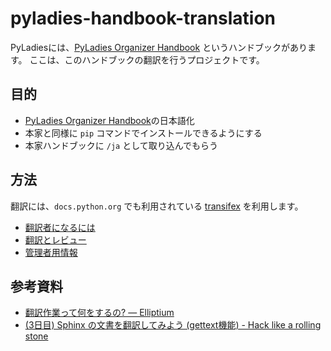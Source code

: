 # pyladies-handbook-translation

PyLadiesには、[PyLadies Organizer Handbook](http://kit.pyladies.com/) というハンドブックがあります。
ここは、このハンドブックの翻訳を行うプロジェクトです。

## 目的
- [PyLadies Organizer Handbook](http://kit.pyladies.com/)の日本語化
- 本家と同様に `pip` コマンドでインストールできるようにする
- 本家ハンドブックに `/ja` として取り込んでもらう

## 方法
翻訳には、`docs.python.org` でも利用されている [transifex](https://www.transifex.com/) を利用します。

- [翻訳者になるには](how_to_be_translator.html)
- [翻訳とレビュー](how_to_translate.html)
- [管理者用情報](how_to_administrator.html)

## 参考資料

- [翻訳作業って何をするの? — Elliptium](http://tink.elliptium.net/2017/02/27/actual_translation_work.html)
- [(3日目) Sphinx の文書を翻訳してみよう (gettext機能) - Hack like a rolling stone](http://tk0miya.hatenablog.com/entry/20111203/p1)
